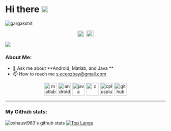 # Hi there <img src="https://github.com/TheDudeThatCode/TheDudeThatCode/blob/master/Assets/Hi.gif" width="20px">
<p align="left"> <img src="https://komarev.com/ghpvc/?username=seleneceozbay" alt="gargakshit" /> </p>
<p align="center">
<a href="https://linkedin.com/in/seleneceozbay/" target="blank"><img align="center" src="https://cdn.jsdelivr.net/npm/simple-icons@3.0.1/icons/linkedin.svg" alt="linkedin" height="20" width="20" /></a>&nbsp;
<a href="https://www.instagram.com/seleneceozbay/"><img align="center" alt="İnstagram" width="22px" src="https://cdn.jsdelivr.net/npm/simple-icons@3.0.1/icons/instagram.svg" /></a>
</p>

![](https://pro2-bar-s3-cdn-cf6.myportfolio.com/17a47d9e8f4727ce5f3e48805b2d8eb2/04a3ee86-755b-412f-b40e-5c132340eeac.gif?h=60723397fedde1e9e4ccfe18d8e62270)

### About Me:
- 💬 Ask me about **Android, Matlab, and Java **
- 📫 How to reach me s.eceozbay@gmail.com

<p align="center">
<img src="https://cdn.jsdelivr.net/gh/devicons/devicon/icons/matlab/matlab-original.svg" alt="matlab" width="40" height="40"/>  
<img src="https://cdn.jsdelivr.net/gh/devicons/devicon/icons/androidstudio/androidstudio-original.svg" alt="androidstudio" width="40" height="40"/> 
<img src="https://cdn.jsdelivr.net/gh/devicons/devicon/icons/java/java-original.svg" alt="java" width="40" height="40"/>  
<img src="https://cdn.jsdelivr.net/gh/devicons/devicon/icons/c/c-original.svg" alt="c" width="40" height="40"/>
<img src="https://cdn.jsdelivr.net/gh/devicons/devicon/icons/cplusplus/cplusplus-original.svg" alt="cplusplus" width="40" height="40"/>  
<img src="https://cdn.jsdelivr.net/gh/devicons/devicon/icons/github/github-original.svg" alt="github" width="40" height="40"/>  



</p>

---
### My Github stats:
![exhaust963's github stats](https://github-readme-stats.vercel.app/api?username=seleneceozbay&show_icons=true&title_color=ffc857&icon_color=8ac926&text_color=daf7dc&bg_color=151515&hide=["stars"])
[![Top Langs](https://github-readme-stats.vercel.app/api/top-langs/?username=exhaust963&layout=compact&text_color=daf7dc&bg_color=151515)](https://github.com/seleneceozbay/github-readme-stats)
